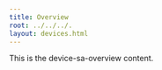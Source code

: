 ```yaml
---
title: Overview
root: ../../../.
layout: devices.html
---
```


This is the device-sa-overview content.
